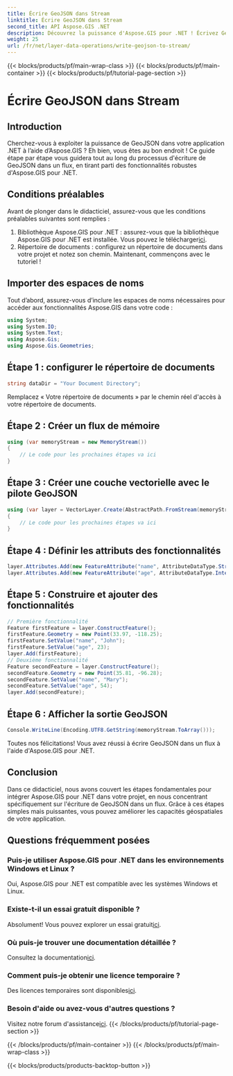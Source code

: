 ```yaml
---
title: Écrire GeoJSON dans Stream
linktitle: Écrire GeoJSON dans Stream
second_title: API Aspose.GIS .NET
description: Découvrez la puissance d'Aspose.GIS pour .NET ! Écrivez GeoJSON pour diffuser sans effort. Téléchargez-le dès maintenant pour une intégration géospatiale transparente.
weight: 25
url: /fr/net/layer-data-operations/write-geojson-to-stream/
---
```


{{< blocks/products/pf/main-wrap-class >}}
{{< blocks/products/pf/main-container >}}
{{< blocks/products/pf/tutorial-page-section >}}

# Écrire GeoJSON dans Stream

## Introduction
Cherchez-vous à exploiter la puissance de GeoJSON dans votre application .NET à l’aide d’Aspose.GIS ? Eh bien, vous êtes au bon endroit ! Ce guide étape par étape vous guidera tout au long du processus d'écriture de GeoJSON dans un flux, en tirant parti des fonctionnalités robustes d'Aspose.GIS pour .NET.
## Conditions préalables
Avant de plonger dans le didacticiel, assurez-vous que les conditions préalables suivantes sont remplies :
1. Bibliothèque Aspose.GIS pour .NET : assurez-vous que la bibliothèque Aspose.GIS pour .NET est installée. Vous pouvez le télécharger[ici](https://releases.aspose.com/gis/net/).
2. Répertoire de documents : configurez un répertoire de documents dans votre projet et notez son chemin.
Maintenant, commençons avec le tutoriel !
## Importer des espaces de noms
Tout d’abord, assurez-vous d’inclure les espaces de noms nécessaires pour accéder aux fonctionnalités Aspose.GIS dans votre code :
```csharp
using System;
using System.IO;
using System.Text;
using Aspose.Gis;
using Aspose.Gis.Geometries;
```
## Étape 1 : configurer le répertoire de documents
```csharp
string dataDir = "Your Document Directory";
```
Remplacez « Votre répertoire de documents » par le chemin réel d'accès à votre répertoire de documents.
## Étape 2 : Créer un flux de mémoire
```csharp
using (var memoryStream = new MemoryStream())
{
    // Le code pour les prochaines étapes va ici
}
```
## Étape 3 : Créer une couche vectorielle avec le pilote GeoJSON
```csharp
using (var layer = VectorLayer.Create(AbstractPath.FromStream(memoryStream), Drivers.GeoJson))
{
    // Le code pour les prochaines étapes va ici
}
```
## Étape 4 : Définir les attributs des fonctionnalités
```csharp
layer.Attributes.Add(new FeatureAttribute("name", AttributeDataType.String));
layer.Attributes.Add(new FeatureAttribute("age", AttributeDataType.Integer));
```
## Étape 5 : Construire et ajouter des fonctionnalités
```csharp
// Première fonctionnalité
Feature firstFeature = layer.ConstructFeature();
firstFeature.Geometry = new Point(33.97, -118.25);
firstFeature.SetValue("name", "John");
firstFeature.SetValue("age", 23);
layer.Add(firstFeature);
// Deuxième fonctionnalité
Feature secondFeature = layer.ConstructFeature();
secondFeature.Geometry = new Point(35.81, -96.28);
secondFeature.SetValue("name", "Mary");
secondFeature.SetValue("age", 54);
layer.Add(secondFeature);
```
## Étape 6 : Afficher la sortie GeoJSON
```csharp
Console.WriteLine(Encoding.UTF8.GetString(memoryStream.ToArray()));
```
Toutes nos félicitations! Vous avez réussi à écrire GeoJSON dans un flux à l'aide d'Aspose.GIS pour .NET.
## Conclusion
Dans ce didacticiel, nous avons couvert les étapes fondamentales pour intégrer Aspose.GIS pour .NET dans votre projet, en nous concentrant spécifiquement sur l'écriture de GeoJSON dans un flux. Grâce à ces étapes simples mais puissantes, vous pouvez améliorer les capacités géospatiales de votre application.
## Questions fréquemment posées
### Puis-je utiliser Aspose.GIS pour .NET dans les environnements Windows et Linux ?
Oui, Aspose.GIS pour .NET est compatible avec les systèmes Windows et Linux.
### Existe-t-il un essai gratuit disponible ?
 Absolument! Vous pouvez explorer un essai gratuit[ici](https://releases.aspose.com/).
### Où puis-je trouver une documentation détaillée ?
 Consultez la documentation[ici](https://reference.aspose.com/gis/net/).
### Comment puis-je obtenir une licence temporaire ?
 Des licences temporaires sont disponibles[ici](https://purchase.aspose.com/temporary-license/).
### Besoin d'aide ou avez-vous d'autres questions ?
 Visitez notre forum d'assistance[ici](https://forum.aspose.com/c/gis/33).
{{< /blocks/products/pf/tutorial-page-section >}}

{{< /blocks/products/pf/main-container >}}
{{< /blocks/products/pf/main-wrap-class >}}

{{< blocks/products/products-backtop-button >}}
